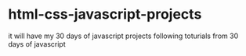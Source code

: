 # html-css-javascript-projects
it will have my 30 days of javascript projects
following toturials from 30 days of javascript
